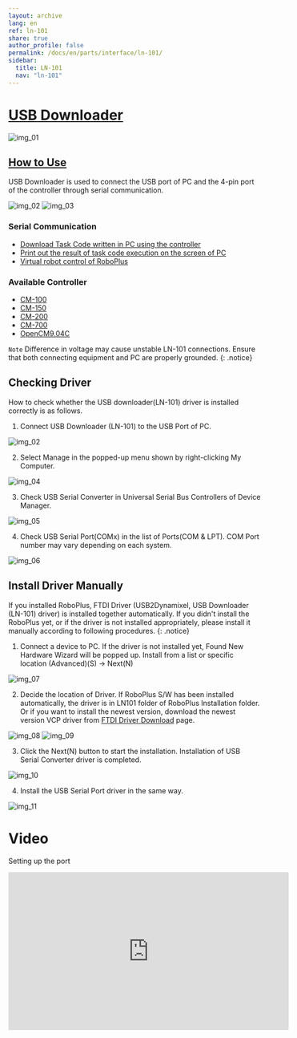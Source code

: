 ```yaml
---
layout: archive
lang: en
ref: ln-101
share: true
author_profile: false
permalink: /docs/en/parts/interface/ln-101/
sidebar:
  title: LN-101
  nav: "ln-101"
---
```



# [USB Downloader](#usb-downloader)

![img_01][img_01]

## [How to Use](#how-to-use)

USB Downloader is used to connect the USB port of PC and the 4-pin port of the controller through serial communication.

![img_02][img_02]
![img_03][img_03]

### Serial Communication

- [Download Task Code written in PC using the controller][download_task_code]
- [Print out the result of task code execution on the screen of PC][task_result_print]
- [Virtual robot control of RoboPlus][virtual_robot_control]

### Available Controller
- [CM-100][cm-100]
- [CM-150][cm-150]
- [CM-200][cm-200]
- [CM-700][cm-700]
- [OpenCM9.04C][opencm9.04]

`Note` Difference in voltage may cause unstable LN-101 connections. Ensure that both connecting equipment and PC are properly grounded.
{: .notice}

## Checking Driver

How to check whether the USB downloader(LN-101) driver is installed correctly is as follows.

1. Connect USB Downloader (LN-101) to the USB Port of PC.

  ![img_02][img_02]

2. Select Manage in the popped-up menu shown by right-clicking My Computer.

  ![img_04][img_04]

3. Check USB Serial Converter in Universal Serial Bus Controllers of Device Manager.

  ![img_05][img_05]

4. Check USB Serial Port(COMx) in the list of Ports(COM & LPT). COM Port number may vary depending on each system.

  ![img_06][img_06]

## Install Driver Manually

If you installed RoboPlus, FTDI Driver (USB2Dynamixel, USB Downloader (LN-101) driver) is installed together automatically. If you didn't install the RoboPlus yet, or if the driver is not installed appropriately, please install it manually according to following procedures.
{: .notice}

1. Connect a device to PC. If the driver is not installed yet, Found New Hardware Wizard will be popped up. Install from a list or specific location (Advanced)(S) -> Next(N)

  ![img_07][img_07]

2. Decide the location of Driver. If RoboPlus S/W has been installed automatically, the driver is in LN101 folder of RoboPlus Installation folder. Or if you want to install the newest version, download the newest version VCP driver from [FTDI Driver Download][ftdi] page.

  ![img_08][img_08]
  ![img_09][img_09]

3. Click the Next(N) button to start the installation. Installation of USB Serial Converter driver is completed.

  ![img_10][img_10]

4. Install the USB Serial Port driver in the same way.

  ![img_11][img_11]


# Video

Setting up the port
<iframe width="560" height="315" src="https://www.youtube.com/embed/UlD4C1XMsgo" frameborder="0" allowfullscreen></iframe>

[download_task_code]: /docs/en/software/rplus1/task/getting_started/#program-download
[task_result_print]: /docs/en/software/rplus1/task/getting_started/#print-on-the-screen
[virtual_robot_control]: /docs/en/software/rplus1/task/getting_started/#virtual-robot-control
[cm-100]: /docs/en/parts/controller/cm-100/
[cm-150]: /docs/en/parts/controller/cm-150/
[cm-200]: /docs/en/parts/controller/cm-200/
[cm-700]: /docs/en/parts/controller/cm-700/
[opencm9.04]: /docs/en/parts/controller/opencm_904/
[ftdi]: http://www.ftdichip.com/Drivers/VCP.htm
[img_01]: /assets/images/parts/interface/ln101.jpg
[img_02]: /assets/images/edu/task_download_01.jpg
[img_03]: /assets/images/parts/interface/ln101_to_cm700.png
[img_04]: /assets/images/parts/interface/ln101_01.png
[img_05]: /assets/images/parts/interface/ln101_02.png
[img_06]: /assets/images/parts/interface/ln101_03.png
[img_07]: /assets/images/parts/interface/ln101_04.png
[img_08]: /assets/images/parts/interface/ln101_05.png
[img_09]: /assets/images/parts/interface/ln101_06.png
[img_10]: /assets/images/parts/interface/ln101_07.png
[img_11]: /assets/images/parts/interface/ln101_08.png
